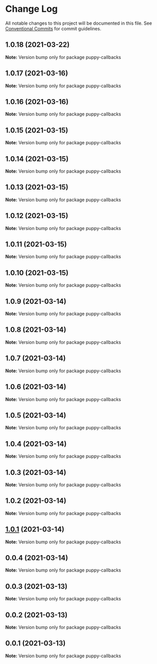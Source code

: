 # Change Log

All notable changes to this project will be documented in this file.
See [Conventional Commits](https://conventionalcommits.org) for commit guidelines.

## 1.0.18 (2021-03-22)

**Note:** Version bump only for package puppy-callbacks





## 1.0.17 (2021-03-16)

**Note:** Version bump only for package puppy-callbacks





## 1.0.16 (2021-03-16)

**Note:** Version bump only for package puppy-callbacks





## 1.0.15 (2021-03-15)

**Note:** Version bump only for package puppy-callbacks





## 1.0.14 (2021-03-15)

**Note:** Version bump only for package puppy-callbacks





## 1.0.13 (2021-03-15)

**Note:** Version bump only for package puppy-callbacks





## 1.0.12 (2021-03-15)

**Note:** Version bump only for package puppy-callbacks





## 1.0.11 (2021-03-15)

**Note:** Version bump only for package puppy-callbacks





## 1.0.10 (2021-03-15)

**Note:** Version bump only for package puppy-callbacks





## 1.0.9 (2021-03-14)

**Note:** Version bump only for package puppy-callbacks





## 1.0.8 (2021-03-14)

**Note:** Version bump only for package puppy-callbacks





## 1.0.7 (2021-03-14)

**Note:** Version bump only for package puppy-callbacks





## 1.0.6 (2021-03-14)

**Note:** Version bump only for package puppy-callbacks





## 1.0.5 (2021-03-14)

**Note:** Version bump only for package puppy-callbacks





## 1.0.4 (2021-03-14)

**Note:** Version bump only for package puppy-callbacks





## 1.0.3 (2021-03-14)

**Note:** Version bump only for package puppy-callbacks





## 1.0.2 (2021-03-14)

**Note:** Version bump only for package puppy-callbacks





## [1.0.1](https://github.com/dankreiger/puppy-callbacks/compare/v0.0.4...v1.0.1) (2021-03-14)

**Note:** Version bump only for package puppy-callbacks





## 0.0.4 (2021-03-14)

**Note:** Version bump only for package puppy-callbacks





## 0.0.3 (2021-03-13)

**Note:** Version bump only for package puppy-callbacks





## 0.0.2 (2021-03-13)

**Note:** Version bump only for package puppy-callbacks





## 0.0.1 (2021-03-13)

**Note:** Version bump only for package puppy-callbacks
